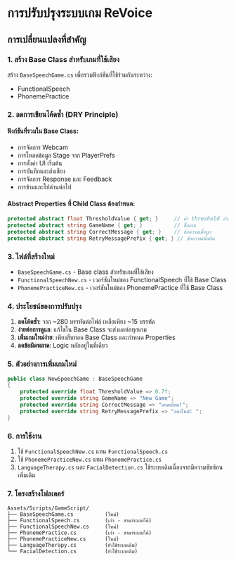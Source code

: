 # การปรับปรุงระบบเกม ReVoice

## การเปลี่ยนแปลงที่สำคัญ

### 1. สร้าง Base Class สำหรับเกมที่ใช้เสียง

สร้าง `BaseSpeechGame.cs` เพื่อรวมฟังก์ชันที่ใช้ร่วมกันระหว่าง:
- FunctionalSpeech 
- PhonemePractice

### 2. ลดการเขียนโค้ดซ้ำ (DRY Principle)

#### ฟังก์ชันที่รวมใน Base Class:
- การจัดการ Webcam
- การโหลดข้อมูล Stage จาก PlayerPrefs
- การตั้งค่า UI เริ่มต้น
- การบันทึกและส่งเสียง
- การจัดการ Response และ Feedback
- การข้ามและไปด่านต่อไป

#### Abstract Properties ที่ Child Class ต้องกำหนด:
```csharp
protected abstract float ThresholdValue { get; }     // ค่า threshold สำหรับการตรวจสอบ
protected abstract string GameName { get; }          // ชื่อเกม
protected abstract string CorrectMessage { get; }    // ข้อความเมื่อถูก
protected abstract string RetryMessagePrefix { get; } // ข้อความเมื่อผิด
```

### 3. ไฟล์ที่สร้างใหม่

- `BaseSpeechGame.cs` - Base class สำหรับเกมที่ใช้เสียง
- `FunctionalSpeechNew.cs` - เวอร์ชันใหม่ของ FunctionalSpeech ที่ใช้ Base Class
- `PhonemePracticeNew.cs` - เวอร์ชันใหม่ของ PhonemePractice ที่ใช้ Base Class

### 4. ประโยชน์ของการปรับปรุง

1. **ลดโค้ดซ้ำ**: จาก ~280 บรรทัดต่อไฟล์ เหลือเพียง ~15 บรรทัด
2. **ง่ายต่อการดูแล**: แก้ไขใน Base Class จะส่งผลต่อทุกเกม
3. **เพิ่มเกมใหม่ง่าย**: เพียงสืบทอด Base Class และกำหนด Properties
4. **ลดข้อผิดพลาด**: Logic หลักอยู่ในที่เดียว

### 5. ตัวอย่างการเพิ่มเกมใหม่

```csharp
public class NewSpeechGame : BaseSpeechGame
{
    protected override float ThresholdValue => 0.7f;
    protected override string GameName => "New Game";
    protected override string CorrectMessage => "ยอดเยี่ยม!";
    protected override string RetryMessagePrefix => "ลองใหม่: ";
}
```

### 6. การใช้งาน

1. ใช้ `FunctionalSpeechNew.cs` แทน `FunctionalSpeech.cs`
2. ใช้ `PhonemePracticeNew.cs` แทน `PhonemePractice.cs`
3. `LanguageTherapy.cs` และ `FacialDetection.cs` ใช้ระบบเดิมเนื่องจากมีความซับซ้อนเพิ่มเติม

### 7. โครงสร้างโฟลเดอร์

```
Assets/Scripts/GameScript/
├── BaseSpeechGame.cs          (ใหม่)
├── FunctionalSpeech.cs        (เก่า - สามารถลบได้)
├── FunctionalSpeechNew.cs     (ใหม่)
├── PhonemePractice.cs         (เก่า - สามารถลบได้)
├── PhonemePracticeNew.cs      (ใหม่)
├── LanguageTherapy.cs         (ยังใช้ระบบเดิม)
└── FacialDetection.cs         (ยังใช้ระบบเดิม)
```
